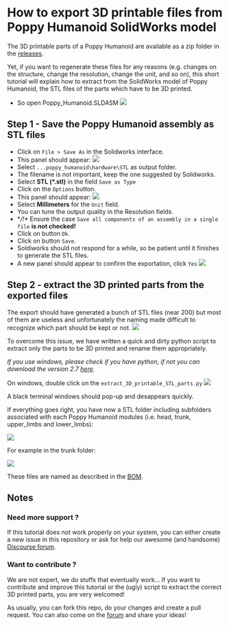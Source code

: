 # How to export 3D printable files from Poppy Humanoid SolidWorks model

The 3D printable parts of a Poppy Humanoid are available as a zip folder in the [releases](https://github.com/poppy-project/Poppy-Humanoid/releases).

Yet, if you want to regenerate these files for any reasons (e.g. changes on the structure, change the resolution, change the unit, and so on), this short tutorial will explain how to extract from the SolidWorks model of Poppy Humanoid, the STL files of the parts which have to be 3D printed.

- So open Poppy_Humanoid.SLDASM
![](img/export_STL_step1.jpg)


## Step 1 - Save the Poppy Humanoid assembly as STL files

- Click on `File > Save As` in the Solidworks interface.
- This panel should appear:
  ![](img/export_STL_step2.jpg)
- Select `...poppy_humanoid\hardware\STL` as output folder.
- The filename is not important, keep the one suggested by Solidworks.
- Select **STL (*.stl)** in the field `Save as Type`
- Click on the `Options` button.
- This panel should appear:
  ![](img/export_STL_step3.jpg)
- Select **Millimeters** for the `Unit` field.
- You can tune the output quality in the Resolution fields.
- **/!\** Ensure the case `Save all components of an assembly in a single file` **is not checked!**
- Click on button `Ok`.
- Click on button `Save`.
- Soldiworks should not respond for a while, so be patient until it finishes to generate the STL files.
- A new panel should appear to confirm the exportation, click `Yes`
![](img/export_STL_step4.jpg)


## Step 2 - extract the 3D printed parts from the exported files

The export should have generated a bunch of STL files (near 200) but most of them are useless and unfortunately the naming made difficult to recognize which part should be kept or not.
![](img/export_STL_step5.jpg)

To overcome this issue, we have written a quick and dirty python script to extract only the parts to be 3D printed and rename them appropriately.

*If you use windows, please check if you have python, if not you can download the version 2.7 [here](https://www.python.org/downloads/).*

On windows, double click on the `extract_3D_printable_STL_parts.py`
![](img/export_STL_step6.jpg)

A black terminal windows should pop-up and desappears quickly.

If everything goes right, you have now a STL folder including subfolders associated with each Poppy Humanoid modules (i.e. head, trunk, upper_limbs and lower_limbs):

![](img/export_STL_step7.jpg)

For example in the trunk folder:

![](img/export_STL_step8.jpg)

These files are named as described in the [BOM](BOM.md).


## Notes

### Need more support ?

If this tutorial does not work properly on your system, you can either create a new issue in this repository or ask for help our awesome (and handsome) [Discourse forum](//forum.poppy-project.org).

### Want to contribute ?

We are not expert, we do stuffs that eventually work... If you want to contribute and improve this tutorial or the (ugly) script to extract the correct 3D printed parts, you are very welcomed!

As usually, you can fork this repo, do your changes and create a pull request. You can also come on the [forum](//forum.poppy-project.org) and share your ideas!
